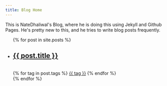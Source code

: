 ```yaml
---
title: Blog Home
---
```


This is NateDhaliwal's Blog, where he is doing this using Jekyll and Github Pages. He's pretty new to this, and he tries to write blog posts frequently.

<ul>  
  {% for post in site.posts %}
    <li>
      <h2><a href="/blog/post/{{ post.url }}">{{ post.title }}</a></h2>
      <br>
      {% for tag in post.tags %}
        <a href='/blog/tags#{{ tag }}'>{{ tag }}</a>
      {% endfor %}
      <br>
      <!--{{ post.excerpt | strip_html | truncatewords: 50 }}-->
    </li>
  {% endfor %}
</ul>
